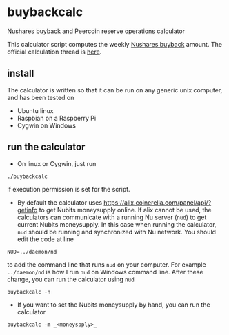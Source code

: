 # buybackcalc
Nushares buyback and Peercoin reserve operations calculator

This calculator script computes the weekly [Nushares buyback](https://discuss.nubits.com/t/passed-motion-to-begin-nsr-buyback-immediately/2654) amount. The official calculation thread is [here](https://discuss.nubits.com/t/nsr-buyback-calculations/3347).

## install
The calculator is written so that it can be run on any generic unix computer, and has been tested on
 * Ubuntu linux
 * Raspbian on a Raspberry Pi
 * Cygwin on Windows

## run the calculator
* On linux or Cygwin, just run

`./buybackcalc`

if execution permission is set for the script. 

* By default the calculator uses https://alix.coinerella.com/panel/api/?getinfo to get Nubits moneysupply online. If alix cannot be used, the calculators can communicate with a running Nu server (`nud`) to get current Nubits moneysupply. In this case when running the calculator, `nud` should be running and synchronized with Nu network. You should edit the code at line

`NUD=../daemon/nd`

to add the command line that runs `nud` on your computer. For example `../daemon/nd` is how I run `nud` on Windows command line. After these change, you can run the calculator using `nud`

`buybackcalc -n`

* If you want to set the Nubits moneysupply by hand, you can run the calculator

`buybackcalc -m _<moneyspply>_`
